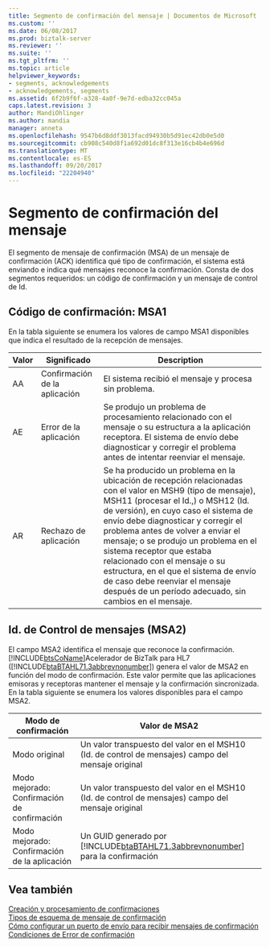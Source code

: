 ```yaml
---
title: Segmento de confirmación del mensaje | Documentos de Microsoft
ms.custom: ''
ms.date: 06/08/2017
ms.prod: biztalk-server
ms.reviewer: ''
ms.suite: ''
ms.tgt_pltfrm: ''
ms.topic: article
helpviewer_keywords:
- segments, acknowledgements
- acknowledgements, segments
ms.assetid: 6f2b9f6f-a328-4a0f-9e7d-edba32cc045a
caps.latest.revision: 3
author: MandiOhlinger
ms.author: mandia
manager: anneta
ms.openlocfilehash: 9547b6d8ddf3013facd94930b5d91ec42db0e5d0
ms.sourcegitcommit: cb908c540d8f1a692d01dc8f313e16cb4b4e696d
ms.translationtype: MT
ms.contentlocale: es-ES
ms.lasthandoff: 09/20/2017
ms.locfileid: "22204940"
---
```

# <a name="message-acknowledgment-segment"></a>Segmento de confirmación del mensaje
El segmento de mensaje de confirmación (MSA) de un mensaje de confirmación (ACK) identifica qué tipo de confirmación, el sistema está enviando e indica qué mensajes reconoce la confirmación. Consta de dos segmentos requeridos: un código de confirmación y un mensaje de control de Id.  
  
## <a name="acknowledgment-code-msa1"></a>Código de confirmación: MSA1  
 En la tabla siguiente se enumera los valores de campo MSA1 disponibles que indica el resultado de la recepción de mensajes.  
  
|Valor|Significado|Description|  
|-----------|-------------|-----------------|  
|AA|Confirmación de la aplicación|El sistema recibió el mensaje y procesa sin problema.|  
|AE|Error de la aplicación|Se produjo un problema de procesamiento relacionado con el mensaje o su estructura a la aplicación receptora. El sistema de envío debe diagnosticar y corregir el problema antes de intentar reenviar el mensaje.|  
|AR|Rechazo de aplicación|Se ha producido un problema en la ubicación de recepción relacionadas con el valor en MSH9 (tipo de mensaje), MSH11 (procesar el Id.,) o MSH12 (Id. de versión), en cuyo caso el sistema de envío debe diagnosticar y corregir el problema antes de volver a enviar el mensaje; o se produjo un problema en el sistema receptor que estaba relacionado con el mensaje o su estructura, en el que el sistema de envío de caso debe reenviar el mensaje después de un período adecuado, sin cambios en el mensaje.|  
  
## <a name="message-control-id-msa2"></a>Id. de Control de mensajes (MSA2)  
 El campo MSA2 identifica el mensaje que reconoce la confirmación. [!INCLUDE[btsCoName](../../includes/btsconame-md.md)]Acelerador de BizTalk para HL7 ([!INCLUDE[btaBTAHL71.3abbrevnonumber](../../includes/btabtahl71-3abbrevnonumber-md.md)]) genera el valor de MSA2 en función del modo de confirmación. Este valor permite que las aplicaciones emisoras y receptoras mantener el mensaje y la confirmación sincronizada. En la tabla siguiente se enumera los valores disponibles para el campo MSA2.  
  
|Modo de confirmación|Valor de MSA2|  
|-------------------------|-------------------|  
|Modo original|Un valor transpuesto del valor en el MSH10 (Id. de control de mensajes) campo del mensaje original|  
|Modo mejorado: Confirmación de confirmación|Un valor transpuesto del valor en el MSH10 (Id. de control de mensajes) campo del mensaje original|  
|Modo mejorado: Confirmación de la aplicación|Un GUID generado por [!INCLUDE[btaBTAHL71.3abbrevnonumber](../../includes/btabtahl71-3abbrevnonumber-md.md)] para la confirmación|  
  
## <a name="see-also"></a>Vea también  
 [Creación y procesamiento de confirmaciones](../../adapters-and-accelerators/accelerator-hl7/creating-and-processing-acknowledgments.md)   
 [Tipos de esquema de mensaje de confirmación](../../adapters-and-accelerators/accelerator-hl7/ack-message-schema-types.md)   
 [Cómo configurar un puerto de envío para recibir mensajes de confirmación](../../adapters-and-accelerators/accelerator-hl7/setting-up-a-send-port-for-receiving-acks.md)   
 [Condiciones de Error de confirmación](../../adapters-and-accelerators/accelerator-hl7/acknowledgment-error-conditions.md)
